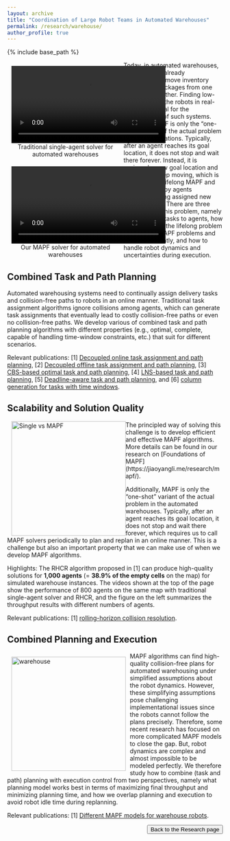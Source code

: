 ```yaml
---
layout: archive
title: "Coordination of Large Robot Teams in Automated Warehouses"
permalink: /research/warehouse/
author_profile: true
---
```


{% include base_path %}

<div id="wrapper" style="float: left; width: 50%; padding: 10px; text-align: center"> 
    <video id="single-agent" height="180pt"  autoplay loop controls> 
        <source type="video/mp4" src="https://jiaoyangli.me/images/Single+_800agents-8x.mp4" /> 
    </video>
    <figcaption>Traditional single-agent solver for automated warehouses</figcaption>
</div>
<div id="wrapper" style="float: left; width: 50%; padding: 10px; text-align: center">
    <video id="multi-agent" height="180pt"  autoplay loop controls> 
        <source type="video/mp4" src="https://jiaoyangli.me/images/PBS_w=10_800agents-8x.mp4" /> 
    </video>
    <figcaption>Our MAPF solver for automated warehouses</figcaption>
</div>
Today, in automated warehouses, 
mobile robots already autonomously move inventory pods or flat packages from one location to another. 
Finding low-cost paths for the robots in real-time is essential for the effectiveness of such systems. 
However, MAPF is only the “one-shot” variant of the actual problem in many applications. 
Typically, after an agent reaches its goal location, it does not stop and wait there forever. 
Instead, it is assigned a new goal location and required to keep moving, 
which is referred to as lifelong MAPF and characterized by agents constantly being assigned new goal locations. 
There are three challenges in this problem, namely 
how to assign tasks to agents, 
how to decompose the lifelong problem to one-shot MAPF problems and solve it efficiently, and
how to handle robot dynamics and uncertainties during execution.


## Combined Task and Path Planning

Automated warehousing systems need to continually assign delivery tasks and collision-free paths to robots 
in an online manner. Traditional task assignment algorithms ignore collisions among agents, 
which can generate task assignments that eventually lead to costly collision-free paths or even no collision-free paths.
We develop various of combined task and path planning algorithms with different properties 
(e.g., optimal, complete, capable of handling time-window constraints, etc.) that suit for different scenarios.

Relevant publications: 
[1] [Decoupled online task assignment and path planning](https://jiaoyangli.me/publications/MaAAMAS17), 
[2] [Decoupled offline task assignment and path planning](https://jiaoyangli.me/publications/LiuAAMAS19), 
[3] [CBS-based optimal task and path planning](https://jiaoyangli.me/publications/ZhongICRA22), 
[4] [LNS-based task and path planning](https://jiaoyangli.me/publications/XuIROS22),
[5] [Deadline-aware task and path planning](https://jiaoyangli.me/publications/HuangHSI22), and
[6] [column generation for tasks with time windows](https://arxiv.org/abs/2103.08835 "Preprint 2021").


## Scalability and Solution Quality

<img src="https://jiaoyangli.me/images/single-vs-mapf.png" style="float:left;width:200pt;padding-left:10px;"  alt="Single vs MAPF"/>
The principled way of solving this challenge is to develop efficient and effective MAPF algorithms. 
More details can be found in our research on [Foundations of MAPF](https://jiaoyangli.me/research/mapf/).

Additionally, MAPF is only the “one-shot” variant of the actual problem in the automated warehouses. 
Typically, after an agent reaches its goal location, it does not stop and wait there forever, 
which requires us to call MAPF solvers periodically to plan and replan in an online manner.
This is a challenge but also an important property that we can make use of when we develop MAPF algorithms.

Highlights:
The RHCR algorithm proposed in [1] can produce high-quality solutions for **1,000 agents** (= **38.9% of the empty cells** on the map) for simulated warehouse instances. 
The videos shown at the top of the page 
show the performance of 800 agents on the same map with traditional single-agent solver and RHCR, and 
the figure on the left summarizes the throughput results with different numbers of agents.

Relevant publications: 
[1] [rolling-horizon collision resolution](https://jiaoyangli.me/publications/LiAAAI21lifelong).


## Combined Planning and Execution


<img src="https://jiaoyangli.me/images/warehouse-5x.gif" style="float:left;width:200pt;padding:10px;"  alt="warehouse"/>
MAPF algorithms can find high-quality collision-free plans for automated warehousing 
under simplified assumptions about the robot dynamics. 
However, these simplifying assumptions pose challenging implementational issues 
since the robots cannot follow the plans precisely. 
Therefore, some recent  research  has  focused  on  more  complicated MAPF models to close the gap.
But, robot dynamics are complex and almost impossible to be modeled perfectly.
We therefore study how  to combine (task and path) planning with execution control from two perspectives,
namely what planning model works best in terms of maximizing final throughput and minimizing planning time, and
how we overlap planning and execution to avoid robot idle time during replanning.

Relevant publications: 
[1] [Different MAPF models for warehouse robots](https://jiaoyangli.me/publications/VaramballySoCS22).


<div style="float: right;">
    <button onclick="location.href='https://jiaoyangli.me/research/'" type="button">Back to the Research page</button>
</div>
